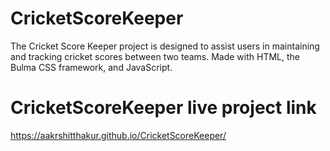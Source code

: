 # CricketScoreKeeper
The Cricket Score Keeper project is designed to assist users in maintaining and tracking cricket scores between two teams. Made with HTML, the Bulma CSS framework, and JavaScript.
# CricketScoreKeeper live project link
https://aakrshitthakur.github.io/CricketScoreKeeper/
